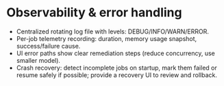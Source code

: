 # Observability & error handling

- Centralized rotating log file with levels: DEBUG/INFO/WARN/ERROR.  
- Per-job telemetry recording: duration, memory usage snapshot, success/failure cause.  
- UI error paths show clear remediation steps (reduce concurrency, use smaller model).  
- Crash recovery: detect incomplete jobs on startup, mark them failed or resume safely if possible; provide a recovery UI to review and rollback.
